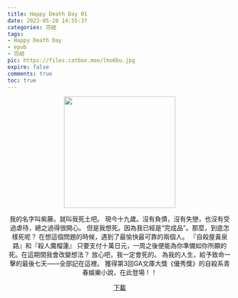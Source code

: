 ```yaml
---
title: Happy Death Day 01
date: 2023-05-28 14:55:37
categories: 完結
tags:
- Happy Death Day
- epub
- 完結
pic: https://files.catbox.moe/lho6bu.jpg
expire: false
comments: true
toc: true
---
```


<div style="text-align:center" class="kratos-post-content">

<img width="250px" src="https://files.catbox.moe/lho6bu.jpg">

<p>
我的名字叫紫藤。就叫我死土吧。
現今十九歲。沒有負債，沒有失戀，也沒有受過虐待，總之過得很開心。
但是我想死。因為我已經是“完成品”。那麼，到底怎樣死呢？
在想這個問題的時候，遇到了最愉快最可靠的兩個人。
『自殺屋黃泉路』和『殺人魔榴蓮』
只要支付十萬日元，一周之後便能為你準備如你所願的死。在這期間我會改變想法？
放心吧，我一定會死的。
為我的人生，給予致命一擊的最後七天——全部記在這裡。
獲得第3回GA文庫大獎《優秀獎》的自殺系青春娛樂小說，在此登場！！
</p>

<p>
<a href="https://epubdatabase.azurewebsites.net/EBOOKS/EPUB/完結/Happy Death Day/Happy Death Day 01.epub?download=1">下載</a>
</p>

</div>